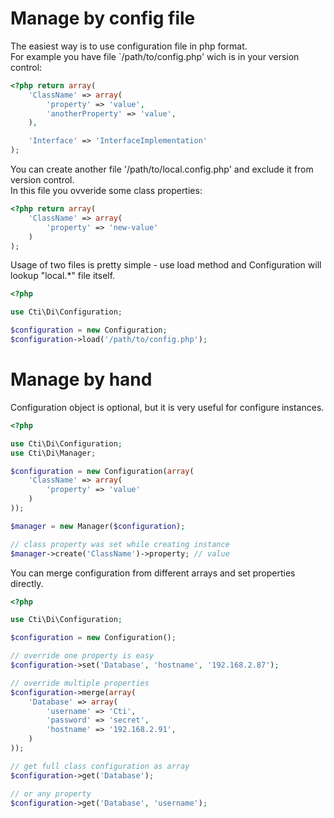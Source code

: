 # Manage by config file

The easiest way is to use configuration file in php format.  
For example you have file `/path/to/config.php' wich is in your version control:

```php
<?php return array(
    'ClassName' => array(
        'property' => 'value',
        'anotherProperty' => 'value',
    ),

    'Interface' => 'InterfaceImplementation'
);
```

You can create another file '/path/to/local.config.php' and exclude it from version control.  
In this file you ovveride some class properties:

```php
<?php return array(
    'ClassName' => array(
        'property' => 'new-value'
    )
);
```

Usage of two files is pretty simple - use load method and Configuration will lookup "local.*" file itself.

```php
<?php

use Cti\Di\Configuration;

$configuration = new Configuration;
$configuration->load('/path/to/config.php');

```

# Manage by hand

Configuration object is optional, but it is very useful for configure instances.

```php
<?php

use Cti\Di\Configuration;
use Cti\Di\Manager;

$configuration = new Configuration(array(
    'ClassName' => array(
        'property' => 'value'
    )
));

$manager = new Manager($configuration);

// class property was set while creating instance
$manager->create('ClassName')->property; // value

```

You can merge configuration from different arrays and set properties directly.

```php
<?php

use Cti\Di\Configuration;

$configuration = new Configuration();

// override one property is easy
$configuration->set('Database', 'hostname', '192.168.2.87');

// override multiple properties
$configuration->merge(array(
    'Database' => array(
        'username' => 'Cti',
        'password' => 'secret',
        'hostname' => '192.168.2.91',
    )
));

// get full class configuration as array
$configuration->get('Database');

// or any property
$configuration->get('Database', 'username');

```

